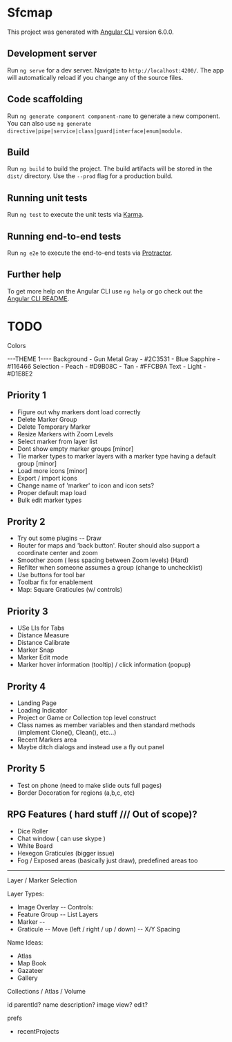 # Sfcmap

This project was generated with [Angular CLI](https://github.com/angular/angular-cli) version 6.0.0.

## Development server

Run `ng serve` for a dev server. Navigate to `http://localhost:4200/`. The app will automatically reload if you change any of the source files.

## Code scaffolding

Run `ng generate component component-name` to generate a new component. You can also use `ng generate directive|pipe|service|class|guard|interface|enum|module`.

## Build

Run `ng build` to build the project. The build artifacts will be stored in the `dist/` directory. Use the `--prod` flag for a production build.

## Running unit tests

Run `ng test` to execute the unit tests via [Karma](https://karma-runner.github.io).

## Running end-to-end tests

Run `ng e2e` to execute the end-to-end tests via [Protractor](http://www.protractortest.org/).

## Further help

To get more help on the Angular CLI use `ng help` or go check out the [Angular CLI README](https://github.com/angular/angular-cli/blob/master/README.md).

# TODO

Colors

---THEME 1----
Background  - Gun Metal Gray - #2C3531
            - Blue Sapphire - #116466
Selection   - Peach - #D9B08C
            - Tan - #FFCB9A
Text        - Light - #D1E8E2


## Priority 1
- Figure out why markers dont load correctly
- Delete Marker Group
- Delete Temporary Marker
- Resize Markers with Zoom Levels
- Select marker from layer list
- Dont show empty marker groups [minor]
- Tie marker types to marker layers with a marker type having a default group [minor]
- Load more icons [minor]
- Export / import icons 
- Change name of 'marker' to icon and icon sets?
- Proper default map load
- Bulk edit marker types

## Prority 2
- Try out some plugins
-- Draw
- Router for maps and 'back button'. Router should also support a coordinate center and zoom
- Smoother zoom ( less spacing between Zoom levels) (Hard)
- Refilter when someone assumes a group (change to unchecklist)
- Use buttons for tool bar
- Toolbar fix for enablement
- Map: Square Graticules (w/ controls)

## Priority 3
- USe LIs for Tabs
- Distance Measure 
- Distance Calibrate
- Marker Snap
- Marker Edit mode
- Marker hover information (tooltip) / click information (popup)

## Prority 4
- Landing Page
- Loading Indicator
- Project or Game or Collection top level construct
- Class names as member variables and then standard methods (implement Clone(), Clean(), etc...)
- Recent Markers area
- Maybe ditch dialogs and instead use a fly out panel

## Prority 5
- Test on phone (need to make slide outs full pages)
- Border Decoration for regions (a,b,c, etc)

## RPG Features ( hard stuff /// Out of scope)?
- Dice Roller
- Chat window ( can use skype )
- White Board
- Hexegon Graticules (bigger issue)
- Fog / Exposed areas (basically just draw), predefined areas too

---------------------

Layer / Marker Selection

Layer Types:
- Image Overlay 
-- Controls: 
- Feature Group
-- List Layers
- Marker
-- 
- Graticule
-- Move (left / right / up / down)
-- X/Y Spacing

Name Ideas:
- Atlas
- Map Book
- Gazateer
- Gallery

Collections / Atlas / Volume

id
parentId?
name
description?
image
view?
edit?

prefs
+ recentProjects



